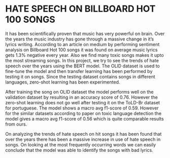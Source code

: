 # HATE SPEECH ON BILLBOARD HOT 100 SONGS

It has been scientifically proven that music has very powerful on brain. Over the years the music industry has gone through a massive change in it’s lyrics writing. According to an article on medium by performing sentiment analysis on Billboard Hot 100 songs it was found on average music lyrics gets 1.3% negative every year. Also we find many toxic songs makes it upto the most streaming songs. In this project, we try to see the trends of hate speech over the years using the BERT model. The OLID dataset is used to fine-tune the model and then transfer learning has been performed by testing it on songs. Since the testing dataset contains songs in different languages, zero-shot learning has been experimented. 


After training the song on OLID dataset the model performs well on the validation dataset by resulting in an accuracy score of 0.76. However the zero-shot learning does not go well after testing it on the ToLD-Br dataset for portuguese. The model shows a macro avg f1-score of 0.59. However for the similar datasets according to paper on toxic language detection the model gives a macro avg f1-score of 0.56 which is quite comparable results from ours. 


On analyzing the trends of hate speech on hit songs it has been found that over the years there has been a massive increase in use of hate speech in songs. On looking at the most frequently occurring words we can easily conclude that the model was able to identify the songs with bad lyrics.

